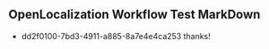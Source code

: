 ## OpenLocalization Workflow Test MarkDown
* dd2f0100-7bd3-4911-a885-8a7e4e4ca253 
thanks!<!--HONumber=Mar16_HO3-->
